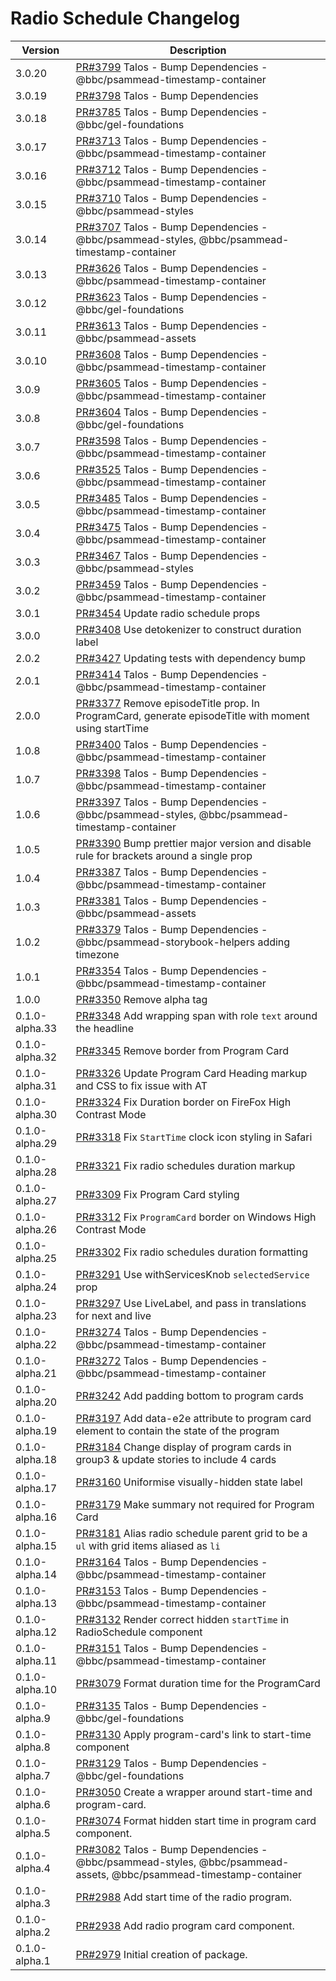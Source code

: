 # Radio Schedule Changelog

<!-- prettier-ignore -->
| Version | Description |
|---------|-------------|
| 3.0.20 | [PR#3799](https://github.com/bbc/psammead/pull/3799) Talos - Bump Dependencies - @bbc/psammead-timestamp-container |
| 3.0.19 | [PR#3798](https://github.com/bbc/psammead/pull/3798) Talos - Bump Dependencies
| 3.0.18 | [PR#3785](https://github.com/bbc/psammead/pull/3785) Talos - Bump Dependencies - @bbc/gel-foundations |
| 3.0.17 | [PR#3713](https://github.com/bbc/psammead/pull/3713) Talos - Bump Dependencies - @bbc/psammead-timestamp-container |
| 3.0.16 | [PR#3712](https://github.com/bbc/psammead/pull/3712) Talos - Bump Dependencies - @bbc/psammead-timestamp-container |
| 3.0.15 | [PR#3710](https://github.com/bbc/psammead/pull/3710) Talos - Bump Dependencies - @bbc/psammead-styles |
| 3.0.14 | [PR#3707](https://github.com/bbc/psammead/pull/3707) Talos - Bump Dependencies - @bbc/psammead-styles, @bbc/psammead-timestamp-container |
| 3.0.13 | [PR#3626](https://github.com/bbc/psammead/pull/3626) Talos - Bump Dependencies - @bbc/psammead-timestamp-container |
| 3.0.12 | [PR#3623](https://github.com/bbc/psammead/pull/3623) Talos - Bump Dependencies - @bbc/gel-foundations |
| 3.0.11 | [PR#3613](https://github.com/bbc/psammead/pull/3613) Talos - Bump Dependencies - @bbc/psammead-assets |
| 3.0.10 | [PR#3608](https://github.com/bbc/psammead/pull/3608) Talos - Bump Dependencies - @bbc/psammead-timestamp-container |
| 3.0.9 | [PR#3605](https://github.com/bbc/psammead/pull/3605) Talos - Bump Dependencies - @bbc/psammead-timestamp-container |
| 3.0.8 | [PR#3604](https://github.com/bbc/psammead/pull/3604) Talos - Bump Dependencies - @bbc/gel-foundations |
| 3.0.7 | [PR#3598](https://github.com/bbc/psammead/pull/3598) Talos - Bump Dependencies - @bbc/psammead-timestamp-container |
| 3.0.6 | [PR#3525](https://github.com/bbc/psammead/pull/3525) Talos - Bump Dependencies - @bbc/psammead-timestamp-container |
| 3.0.5 | [PR#3485](https://github.com/bbc/psammead/pull/3485) Talos - Bump Dependencies - @bbc/psammead-timestamp-container |
| 3.0.4 | [PR#3475](https://github.com/bbc/psammead/pull/3475) Talos - Bump Dependencies - @bbc/psammead-timestamp-container |
| 3.0.3 | [PR#3467](https://github.com/bbc/psammead/pull/3467) Talos - Bump Dependencies - @bbc/psammead-styles |
| 3.0.2 | [PR#3459](https://github.com/bbc/psammead/pull/3459) Talos - Bump Dependencies - @bbc/psammead-timestamp-container |
| 3.0.1 | [PR#3454](https://github.com/bbc/psammead/pull/3454) Update radio schedule props |
| 3.0.0 | [PR#3408](https://github.com/bbc/psammead/pull/3408) Use detokenizer to construct duration label |
| 2.0.2 | [PR#3427](https://github.com/bbc/psammead/pull/3427) Updating tests with dependency bump |
| 2.0.1 | [PR#3414](https://github.com/bbc/psammead/pull/3414) Talos - Bump Dependencies - @bbc/psammead-timestamp-container |
| 2.0.0 | [PR#3377](https://github.com/bbc/psammead/pull/3377) Remove episodeTitle prop. In ProgramCard, generate episodeTitle with moment using startTime |
| 1.0.8 | [PR#3400](https://github.com/bbc/psammead/pull/3400) Talos - Bump Dependencies - @bbc/psammead-timestamp-container |
| 1.0.7 | [PR#3398](https://github.com/bbc/psammead/pull/3398) Talos - Bump Dependencies - @bbc/psammead-timestamp-container |
| 1.0.6 | [PR#3397](https://github.com/bbc/psammead/pull/3397) Talos - Bump Dependencies - @bbc/psammead-styles, @bbc/psammead-timestamp-container |
| 1.0.5 | [PR#3390](https://github.com/bbc/psammead/pull/3390) Bump prettier major version and disable rule for brackets around a single prop |
| 1.0.4 | [PR#3387](https://github.com/bbc/psammead/pull/3387) Talos - Bump Dependencies - @bbc/psammead-timestamp-container |
| 1.0.3 | [PR#3381](https://github.com/bbc/psammead/pull/3381) Talos - Bump Dependencies - @bbc/psammead-assets |
| 1.0.2 | [PR#3379](https://github.com/bbc/psammead/pull/3379) Talos - Bump Dependencies - @bbc/psammead-storybook-helpers adding timezone |
| 1.0.1 | [PR#3354](https://github.com/bbc/psammead/pull/3354) Talos - Bump Dependencies - @bbc/psammead-timestamp-container |
| 1.0.0 | [PR#3350](https://github.com/BBC/psammead/pull/3350) Remove alpha tag |
| 0.1.0-alpha.33 | [PR#3348](https://github.com/bbc/psammead/pull/3348) Add wrapping span with role `text` around the headline |
| 0.1.0-alpha.32 | [PR#3345](https://github.com/bbc/psammead/pull/3345) Remove border from Program Card |
| 0.1.0-alpha.31 | [PR#3326](https://github.com/bbc/psammead/pull/3326) Update Program Card Heading markup and CSS to fix issue with AT |
| 0.1.0-alpha.30 | [PR#3324](https://github.com/bbc/psammead/pull/3324) Fix Duration border on FireFox High Contrast Mode |
| 0.1.0-alpha.29 | [PR#3318](https://github.com/bbc/psammead/pull/3318) Fix `StartTime` clock icon styling in Safari |
| 0.1.0-alpha.28 | [PR#3321](https://github.com/bbc/psammead/pull/3321) Fix radio schedules duration markup |
| 0.1.0-alpha.27 | [PR#3309](https://github.com/bbc/psammead/pull/3309) Fix Program Card styling |
| 0.1.0-alpha.26 | [PR#3312](https://github.com/bbc/psammead/pull/3312) Fix `ProgramCard` border on Windows High Contrast Mode |
| 0.1.0-alpha.25 | [PR#3302](https://github.com/bbc/psammead/pull/3302) Fix radio schedules duration formatting |
| 0.1.0-alpha.24 | [PR#3291](https://github.com/bbc/psammead/pull/3291) Use withServicesKnob `selectedService` prop |
| 0.1.0-alpha.23 | [PR#3297](https://github.com/bbc/psammead/pull/3297) Use LiveLabel, and pass in translations for next and live |
| 0.1.0-alpha.22 | [PR#3274](https://github.com/bbc/psammead/pull/3274) Talos - Bump Dependencies - @bbc/psammead-timestamp-container |
| 0.1.0-alpha.21 | [PR#3272](https://github.com/bbc/psammead/pull/3272) Talos - Bump Dependencies - @bbc/psammead-timestamp-container |
| 0.1.0-alpha.20 | [PR#3242](https://github.com/bbc/psammead/pull/3242) Add padding bottom to program cards  |
| 0.1.0-alpha.19 | [PR#3197](https://github.com/bbc/psammead/pull/3197) Add data-e2e attribute to program card element to contain the state of the program |
| 0.1.0-alpha.18 | [PR#3184](https://github.com/bbc/psammead/pull/3184) Change display of program cards in group3 & update stories to include 4 cards |
| 0.1.0-alpha.17 | [PR#3160](https://github.com/bbc/psammead/pull/3160) Uniformise visually-hidden state label |
| 0.1.0-alpha.16 | [PR#3179](https://github.com/bbc/psammead/pull/3179) Make summary not required for Program Card |
| 0.1.0-alpha.15 | [PR#3181](https://github.com/bbc/psammead/pull/3181) Alias radio schedule parent grid to be a `ul` with grid items aliased as `li` |
| 0.1.0-alpha.14 | [PR#3164](https://github.com/bbc/psammead/pull/3164) Talos - Bump Dependencies - @bbc/psammead-timestamp-container |
| 0.1.0-alpha.13 | [PR#3153](https://github.com/bbc/psammead/pull/3153) Talos - Bump Dependencies - @bbc/psammead-timestamp-container |
| 0.1.0-alpha.12 | [PR#3132](https://github.com/bbc/psammead/pull/3132) Render correct hidden `startTime` in RadioSchedule component |
| 0.1.0-alpha.11 | [PR#3151](https://github.com/bbc/psammead/pull/3151) Talos - Bump Dependencies - @bbc/psammead-timestamp-container |
| 0.1.0-alpha.10 | [PR#3079](https://github.com/bbc/psammead/pull/3079) Format duration time for the ProgramCard |
| 0.1.0-alpha.9 | [PR#3135](https://github.com/bbc/psammead/pull/3135) Talos - Bump Dependencies - @bbc/gel-foundations |
| 0.1.0-alpha.8 | [PR#3130](https://github.com/bbc/psammead/pull/3130) Apply program-card's link to start-time component |
| 0.1.0-alpha.7 | [PR#3129](https://github.com/bbc/psammead/pull/3129) Talos - Bump Dependencies - @bbc/gel-foundations |
| 0.1.0-alpha.6 | [PR#3050](https://github.com/BBC-News/psammead/pull/3050) Create a wrapper around start-time and program-card. |
| 0.1.0-alpha.5 | [PR#3074](https://github.com/BBC-News/psammead/pull/3074) Format hidden start time in program card component. |
| 0.1.0-alpha.4 | [PR#3082](https://github.com/bbc/psammead/pull/3082) Talos - Bump Dependencies - @bbc/psammead-styles, @bbc/psammead-assets, @bbc/psammead-timestamp-container |
| 0.1.0-alpha.3 | [PR#2988](https://github.com/BBC-News/psammead/pull/2988) Add start time of the radio program. |
| 0.1.0-alpha.2 | [PR#2938](https://github.com/BBC-News/psammead/pull/2938) Add radio program card component. |
| 0.1.0-alpha.1 | [PR#2979](https://github.com/BBC-News/psammead/pull/2979) Initial creation of package. |
